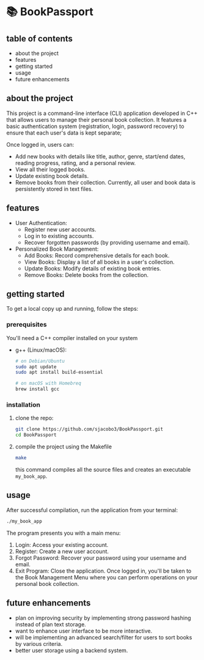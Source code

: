 # 📚 BookPassport

## table of contents
- about the project
- features
- getting started
- usage
- future enhancements

## about the project
This project is a command-line interface (CLI) application developed in C++ that allows users to manage their personal book collection. It features a basic authentication system (registration, login, password recovery) to ensure that each user's data is kept separate;

Once logged in, users can:
- Add new books with details like title, author, genre, start/end dates, reading progress, rating, and a personal review.
- View all their logged books.
- Update existing book details.
- Remove books from their collection.
Currently, all user and book data is persistently stored in text files.

## features
- User Authentication:
  - Register new user accounts.
  - Log in to existing accounts.
  - Recover forgotten passwords (by providing username and email).
- Personalized Book Management:
  - Add Books: Record comprehensive details for each book.
  - View Books: Display a list of all books in a user's collection.
  - Update Books: Modify details of existing book entries.
  - Remove Books: Delete books from the collection.
 
## getting started
To get a local copy up and running, follow the steps:
### prerequisites
You'll need a C++ compiler installed on your system
* g++ (Linux/macOS):
    ```sh
    # on Debian/Ubuntu
    sudo apt update
    sudo apt install build-essential
    
    # on macOS with Homebreq
    brew install gcc
    ```
### installation
1. clone the repo:
   ```sh
   git clone https://github.com/sjacobo3/BookPassport.git
   cd BookPassport
   ```
2. compile the project using the Makefile
   ```sh
   make
   ```
   this command compiles all the source files and creates an executable ```my_book_app```.

## usage
After successful compilation, run the application from your terminal:
```sh
./my_book_app
```
The program presents you with a main menu:
1. Login: Access your existing account.
2. Register: Create a new user account.
3. Forgot Password: Recover your password using your username and email.
4. Exit Program: Close the application.
Once logged in, you'll be taken to the Book Management Menu where you can perform operations on your personal book collection.

## future enhancements
- plan on improving security by implementing strong password hashing instead of plan text storage.
- want to enhance user interface to be more interactive.
- will be implementing an advanced search/filter for users to sort books by various criteria.
- better user storage using a backend system.

